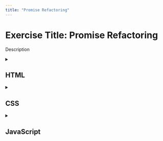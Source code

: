 ```yaml
---
title: "Promise Refactoring"
---
```


# Exercise Title: Promise Refactoring

  Description

  <details markdown="1">
  <summary><h2>HTML</h2></summary>

  Copy the code below inside the `<body>` element of an HTML page and save it in a file called: `index.html`

  ```html
  <div class="js"></div>
  <h1>Async/Await Exercise #2</h1>
  <pre><code>async function name ( arguments ){ 

    const await = asyncCommand(); 

  }
  </code></pre>
  ```
  </details>

  <details markdown="1">
  <summary><h2>CSS</h2></summary>

  Copy the code below in a file called: `styles.css`

  ```css
  body {
    width: 100%;
    height: 100vh;
    flex-direction: column;
    display: flex;
    justify-content: center;
    align-items: center;
    background: #f0dc27;
    color: #323330;
    transition: all 6000ms ease;
  }
  h1 {
    padding: 20px 20px 20px 40px;
    border-bottom-left-radius: 64px;
    border: 8px dashed white;
  }
  .js:before{
    z-index:-1;
    background: black;
    content: "";
    display: block;
    position: absolute;
    transform: rotate(45deg);
    top:0;
    left:0;
    width: 100%;
    height:100%;
  }
  .js {
    width:200px;
    height:200px;
    color: white;
    top:-100px;
    left:-100px;
    position: fixed;
    z-index:10;
    font-size:2em;
  }
  .js:after{
    content: "JS";
    position:absolute;
    bottom:45px;
    right:45px;
    font-weight:100;
  }
  code {
    font-size: 1.3rem;
    font-weight: 800;
    font-family: monospace;
  }
  ```
  </details>

  <details markdown="1">
  <summary><h2>JavaScript</h2></summary>

  Copy the code below in a file called: `index.js`

  ```js
  const facebookURL = "https://api.github.com/users/facebook/repos?page=1&per_page=1";
    
  function init(){

    return fetch( facebookURL )         // <= Fetch URL
    .then( ( result )=> result.json() ) // <= Convert result to JSON object
    .then( ( result )=>{                // <= Work with JSON object

      console.log( result[0].description, result[0].full_name );
      
    }).catch(console.log);

  }

  init();

  /* EXERCISE: REFACTOR THE init FUNCTION TO USE async/await: */
  async function asyncInit(){

      //>> 1) The `result` variable should `await` for the fetch()
      let result = ______;  

      //>> 2) The `result` variable should now `await` for the result of the json() 
      //>> method of previously executed `result`
      result = ______;

      //>> 3) You should see the same result as the first console.log from `init()`
      console.log( result[0].description, result[0].full_name );
    
      //>> 4) EXTRA: Enclose the `await` commands in a try { } catch(e) { }
      //>> for additional error handling. To check whether you are handling the error
      //>> correctly, change the URL to: "https://api.githoob.com/users/facebook/repos?page=1&per_page=1"
      //>> or "https://github.com" and see what types of errors you get.

  }

  asyncInit();
  ```
  </details>